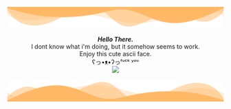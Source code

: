 ![header](./header.png)

<p align="center">
    <i><b>Hello There.</b></i> <br>I dont know what i'm doing, but it somehow seems to work. <br>Enjoy this cute ascii face.  <br>ʕっ•ᴥ•ʔっᶠᵘᶜᵏ ʸᵒᵘ<br>
    <img src="https://github-readme-stats.vercel.app/api/?username=wadafacc&title_color=ffb865&text_color=9f9f9f&show_icons=true&bg_color=00000000&hide_border=true&icon_color=ffb865&hide_title=true&count_private=true" />

</p>



![footer](./footer.png)

